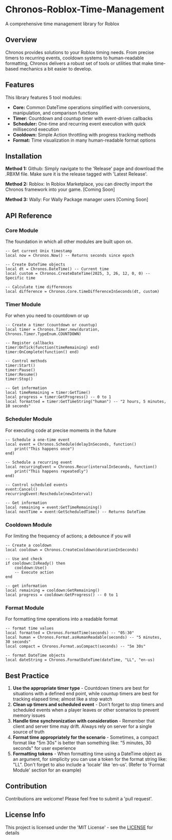 # Chronos-Roblox-Time-Management
A comprehensive time management library for Roblox

## **Overview**
Chronos provides solutions to your Roblox timing needs. From precise timers to recurring events, cooldown systems to human-readable formatting, Chronos delivers a robust set of tools or utilities that make time-based mechanics a bit easier to develop.

## **Features**
This library features 5 tool modules:
- **Core:** Common DateTime operations simplified with conversions, manipulation, and comparison functions
- **Timer:** Countdown and countup timer with event-driven callbacks
- **Scheduler:** One-time and recurring event execution with quick millisecond execution
- **Cooldown:** Simple Action throttling with progress tracking methods
- **Format:** Time visualization in many human-readable format options
  
## **Installation**

**Method 1:** Github:
Simply navigate to the 'Release' page and download the .RBXM file. Make sure it is the release tagged with 'Latest Release'.

**Method 2:** Roblox:
In Roblox Marketplace, you can directly import the Chronos framework into your game. [Coming Soon]

**Method 3:** Wally:
For Wally Package manager users [Coming Soon]

## **API Reference**
### **Core Module**
The foundation in which all other modules are built upon on.
```
-- Get current Unix timestamp
local now = Chronos.Now() -- Returns seconds since epoch

-- Create DateTime objects
local dt = Chronos.DateTime() -- Current time
local custom = Chronos.CreateDateTime(2025, 3, 26, 12, 0, 0) -- Specific time

-- Calculate time differences
local difference = Chronos.Core.timeDifferenceInSeconds(dt, custom)
```
### **Timer Module**
For when you need to countdown or up
```
-- Create a timer (countdown or countup)
local timer = Chronos.Timer.new(duration, Chronos.Timer.TypeEnum.COUNTDOWN)

-- Register callbacks
timer:OnTick(function(timeRemaining) end)
timer:OnComplete(function() end)

-- Control methods
timer:Start()
timer:Pause()
timer:Resume()
timer:Stop()

-- Get information
local timeRemaining = timer:GetTime()
local progress = timer:GetProgress() -- 0 to 1
local formatted = timer:GetTimeString("human") -- "2 hours, 5 minutes, 10 seconds"
```
### **Scheduler Module**
For executing code at precise moments in the future
```
-- Schedule a one-time event
local event = Chronos.Schedule(delayInSeconds, function()
    print("This happens once")
end)

-- Schedule a recurring event
local recurringEvent = Chronos.Recur(intervalInSeconds, function()
    print("This happens repeatedly")
end)

-- Control scheduled events
event:Cancel()
recurringEvent:Reschedule(newInterval)

-- Get information
local remaining = event:GetTimeRemaining()
local nextTime = event:GetScheduledTime() -- Returns DateTime
```
### **Cooldown Module**
For limiting the frequency of actions; a debounce if you will
```
-- Create a cooldown
local cooldown = Chronos.CreateCooldown(durationInSeconds)

-- Use and check
if cooldown:IsReady() then
    cooldown:Use()
    -- Execute action
end

-- get information
local remaining = cooldown:GetRemaining()
local progress = cooldown:GetProgress() -- 0 to 1
```

### **Format Module**
For formatting time operations into a readable format
```
-- format time values
local formatted = Chronos.FormatTime(seconds) -- "05:30"
local human = Chronos.Format.asHumanReadable(seconds) -- "5 minutes, 30 seconds"
local compact = Chronos.Format.asCompact(seconds) -- "5m 30s"

-- format DateTime objects
local dateString = Chronos.FormatDateTime(dateTime, "LL", "en-us)
```
## **Best Practice**
1. **Use the appropriate timer type** - Countdown timers are best for situations with a defined end point, while countup timers are best for tracking elapsed time; almost like a stop watch
2. **Clean up timers and scheduled event** - Don't forget to stop timers and scheduled events when a player leaves or other scenarios to prevent memory issues
3. **Handle time synchronization with consideration** - Remember that client and server time may drift. Always rely on server for a single source of truth
4. **Format time appropriately for the scenario** - Sometimes, a compact format like "5m 30s" is better than something like: "5 minutes, 30 seconds" for user experience
5. **Formatting tokens** - When formatting time using a DateTime object as an argument, for simplicity you can use a token for the format string like: "LL". Don't forget to also include a 'locale' like 'en-us'. (Refer to 'Format Module' section for an example)

## **Contribution**
Contributions are welcome! Please feel free to submit a 'pull request'.
## **License Info**
This project is licensed under the 'MIT License' - see the [LICENSE](https://github.com/chumnyman/Chronos-Roblox-Time-Management/blob/main/LICENSE) for details
